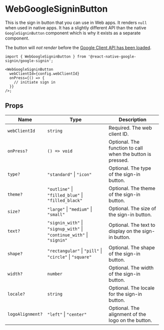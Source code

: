 # WebGoogleSigninButton

This is the sign in button that you can use in Web apps. It renders `null` when used in native apps.
It has a slightly different API than the native `GoogleSigninButton` component which is why it exists as a separate component.

The button will _not render_ before the [Google Client API has been loaded](../setting-up/web).

```tsx
import { WebGoogleSigninButton } from '@react-native-google-signin/google-signin';

<WebGoogleSigninButton
  webClientId={config.webClientId}
  onPress={() => {
    // initiate sign in
  }}
/>;
```

## Props

| Name             | Type                                                                  | Description                                                |
| ---------------- | --------------------------------------------------------------------- | ---------------------------------------------------------- |
| `webClientId`    | `string`                                                              | Required. The web client ID.                               |
| `onPress?`       | `() => void`                                                          | Optional. The function to call when the button is pressed. |
| `type?`          | `"standard"` \| `"icon"`                                              | Optional. The type of the sign-in button.                  |
| `theme?`         | `"outline"` \| `"filled_blue"` \| `"filled_black"`                    | Optional. The theme of the sign-in button.                 |
| `size?`          | `"large"` \| `"medium"` \| `"small"`                                  | Optional. The size of the sign-in button.                  |
| `text?`          | `"signin_with"` \| `"signup_with"` \| `"continue_with"` \| `"signin"` | Optional. The text to display on the sign-in button.       |
| `shape?`         | `"rectangular"` \| `"pill"` \| `"circle"` \| `"square"`               | Optional. The shape of the sign-in button.                 |
| `width?`         | `number`                                                              | Optional. The width of the sign-in button.                 |
| `locale?`        | `string`                                                              | Optional. The locale for the sign-in button.               |
| `logoAlignment?` | `"left"` \| `"center"`                                                | Optional. The alignment of the logo on the button.         |
